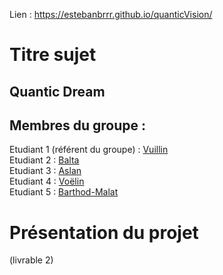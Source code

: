 Lien : https://estebanbrrr.github.io/quanticVision/
# Titre sujet   

## Quantic Dream    



## Membres du groupe :

Etudiant 1 (référent du groupe) :  [Vuillin](mailto:thomas.vuillin@edu.univ-fcomte.fr?subject=SAE_1_05_06)  
Etudiant 2 : [Balta](mailto:ibrahim.balta@edu.univ-fcomte.fr?subject=SAE_1_05_06)   
Etudiant 3 : [Aslan](mailto:thomas.vuillin@edu.univ-fcomte.fr?subject=SAE_1_05_06)  
Etudiant 4 : [Voëlin](mailto:semih.aslan@edu.univ-fcomte.fr?subject=SAE_1_05_06)  
Etudiant 5 : [Barthod-Malat](mailto:esteban.barthod-malat@edu.univ-fcomte.fr?subject=SAE_1_05_06) 

# Présentation du projet

(livrable 2)
